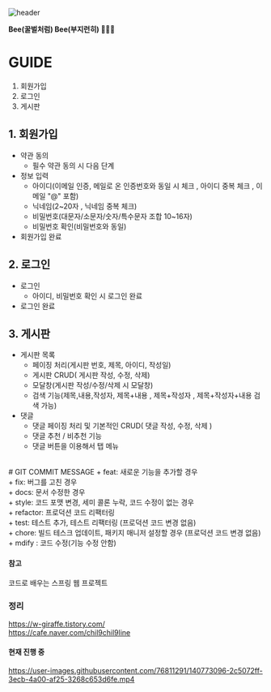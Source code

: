 
![header](https://capsule-render.vercel.app/api?type=Waving&text=🌻BeeBee🌻&animation=fadeIn&fontSize=50&descAlignX=10&color=0:FF985A,100:FFB347)


<b style="text-align=center">Bee(꿀벌처럼) Bee(부지런히) 🌻🐝🌻</b>

# GUIDE
1. 회원가입
2. 로그인
3. 게시판

## 1. 회원가입
+ 약관 동의
  + 필수 약관 동의 시 다음 단계
+ 정보 입력
  + 아이디(이메일 인증, 메일로 온 인증번호와 동일 시 체크 , 아이디 중복 체크 , 이메일 "@" 포함)
  + 닉네임(2~20자 , 닉네임 중복 체크)
  + 비밀번호(대문자/소문자/숫자/특수문자 조합 10~16자)
  + 비밀번호 확인(비밀번호와 동일)
+ 회원가입 완료

## 2. 로그인
+ 로그인
  + 아이디, 비밀번호 확인 시 로그인 완료
+ 로그인 완료

## 3. 게시판
+ 게시판 목록
  + 페이징 처리(게시판 번호, 제목, 아이디, 작성일)
  + 게시판 CRUD( 게시판 작성, 수정, 삭제)
  + 모달창(게시판 작성/수정/삭제 시 모달창)
  + 검색 기능(제목,내용,작성자, 제목+내용 , 제목+작성자 , 제목+작성자+내용 검색 가능)
+ 댓글
  + 댓글 페이징 처리 및 기본적인 CRUD( 댓글 작성, 수정, 삭제 )  
  + 댓글 추천 / 비추천 기능
  + 댓글 버튼을 이용해서 탭 메뉴

<br>
# GIT COMMIT MESSAGE
+ feat: 새로운 기능을 추가할 경우 <br>
+ fix: 버그를 고친 경우 <br>
+ docs: 문서 수정한 경우 <br>
+ style: 코드 포맷 변경, 세미 콜론 누락, 코드 수정이 없는 경우 <br>
+ refactor: 프로덕션 코드 리팩터링 <br>
+ test: 테스트 추가, 테스트 리팩터링 (프로덕션 코드 변경 없음) <br>
+ chore: 빌드 테스크 업데이트, 패키지 매니저 설정할 경우 (프로덕션 코드 변경 없음) <br>
+ mdify : 코드 수정(기능 수정 안함)

#### 참고

코드로 배우는 스프링 웹 프로젝트

### 정리

https://w-giraffe.tistory.com/ <br>
https://cafe.naver.com/chil9chil9line


#### 현재 진행 중
https://user-images.githubusercontent.com/76811291/140773096-2c5072ff-3ecb-4a00-af25-3268c653d6fe.mp4





